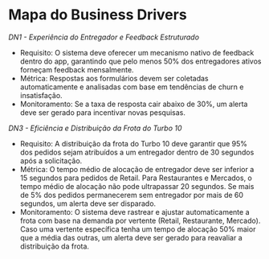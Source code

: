 # Mapa do Business Drivers

*DN1 - Experiência do Entregador e Feedback Estruturado*
- Requisito: O sistema deve oferecer um mecanismo nativo de feedback dentro do app, garantindo que pelo menos 50% dos entregadores ativos forneçam feedback mensalmente.
- Métrica: Respostas aos formulários devem ser coletadas automaticamente e analisadas com base em tendências de churn e insatisfação.
- Monitoramento: Se a taxa de resposta cair abaixo de 30%, um alerta deve ser gerado para incentivar novas pesquisas.

*DN3 - Eficiência e Distribuição da Frota do Turbo 10*
- Requisito: A distribuição da frota do Turbo 10 deve garantir que 95% dos pedidos sejam atribuídos a um entregador dentro de 30 segundos após a solicitação.
- Métrica: O tempo médio de alocação de entregador deve ser inferior a 15 segundos para pedidos de Retail. Para Restaurantes e Mercados, o tempo médio de alocação não pode ultrapassar 20 segundos. Se mais de 5% dos pedidos permanecerem sem entregador por mais de 60 segundos, um alerta deve ser disparado.
- Monitoramento: O sistema deve rastrear e ajustar automaticamente a frota com base na demanda por vertente (Retail, Restaurante, Mercado). Caso uma vertente específica tenha um tempo de alocação 50% maior que a média das outras, um alerta deve ser gerado para reavaliar a distribuição da frota.
